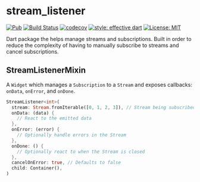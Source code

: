 # stream_listener

[![Pub](https://img.shields.io/pub/v/stream_listener.svg)](https://pub.dev/packages/stream_listener)
[![Build Status](https://circleci.com/gh/felangel/stream_listener.svg?style=shield)](https://circleci.com/gh/felangel/stream_listener)
[![codecov](https://codecov.io/gh/felangel/stream_listener/branch/master/graph/badge.svg)](https://codecov.io/gh/felangel/stream_listener)
[![style: effective dart](https://img.shields.io/badge/style-effective_dart-40c4ff.svg)](https://github.com/tenhobi/effective_dart)
[![License: MIT](https://img.shields.io/badge/license-MIT-purple.svg)](https://opensource.org/licenses/MIT)

Dart package the helps manage streams and subscriptions. Built in order to reduce the complexity of having to manually subscribe to streams and cancel subscriptions.

## StreamListenerMixin

A `Widget` which manages a `Subscription` to a `Stream` and exposes callbacks: `onData`, `onError`, and `onDone`.

```dart
StreamListener<int>(
  stream: Stream.fromIterable([0, 1, 2, 3]), // Stream being subscribed to
  onData: (data) {
    // React to the emitted data
  },
  onError: (error) {
    // Optionally handle errors in the Stream
  },
  onDone: () {
    // Optionally react to when the Stream is closed
  },
  cancelOnError: true, // Defaults to false
  child: Container(),
)
```
